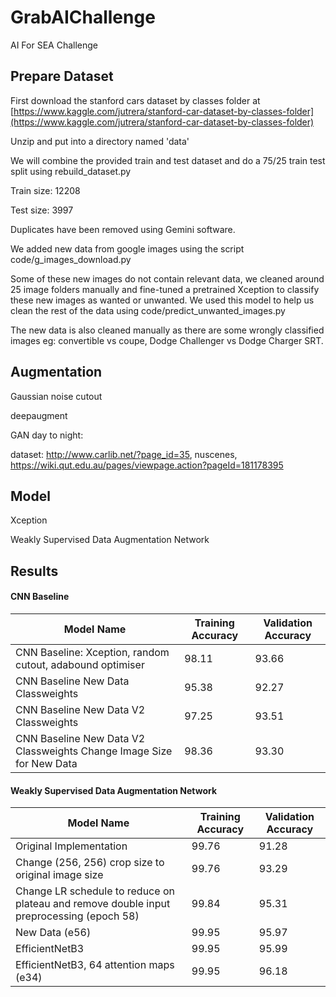 # GrabAIChallenge

AI For SEA Challenge

## Prepare Dataset

First download the stanford cars dataset by classes folder at [https://www.kaggle.com/jutrera/stanford-car-dataset-by-classes-folder](https://www.kaggle.com/jutrera/stanford-car-dataset-by-classes-folder)

Unzip and put into a directory named 'data'

We will combine the provided train and test dataset and do a 75/25 train test split using rebuild_dataset.py

Train size: 12208

Test size: 3997

Duplicates have been removed using Gemini software.

We added new data from google images using the script code/g_images_download.py

Some of these new images do not contain relevant data, we cleaned around 25 image folders manually and fine-tuned a pretrained Xception to classify these new images as wanted or unwanted. We used this model to help us clean the rest of the data using code/predict_unwanted_images.py

The new data is also cleaned manually as there are some wrongly classified images eg: convertible vs coupe, Dodge Challenger vs Dodge Charger SRT.

## Augmentation

Gaussian noise cutout

deepaugment

GAN day to night:

dataset: http://www.carlib.net/?page_id=35, nuscenes, https://wiki.qut.edu.au/pages/viewpage.action?pageId=181178395

## Model

Xception

Weakly Supervised Data Augmentation Network

## Results

#### CNN Baseline

| Model Name                                                           | Training Accuracy | Validation Accuracy |
| -------------------------------------------------------------------- | ----------------- | ------------------- |
| CNN Baseline: Xception, random cutout, adabound optimiser            | 98.11             | 93.66               |
| CNN Baseline New Data Classweights                                   | 95.38             | 92.27               |
| CNN Baseline New Data V2 Classweights                                | 97.25             | 93.51               |
| CNN Baseline New Data V2 Classweights Change Image Size for New Data | 98.36             | 93.30               |

#### Weakly Supervised Data Augmentation Network

| Model Name                                                                               | Training Accuracy | Validation Accuracy |
| ---------------------------------------------------------------------------------------- | ----------------- | ------------------- |
| Original Implementation                                                                  | 99.76             | 91.28               |
| Change (256, 256) crop size to original image size                                       | 99.76             | 93.29               |
| Change LR schedule to reduce on plateau and remove double input preprocessing (epoch 58) | 99.84             | 95.31               |
| New Data (e56)                                                                           | 99.95             | 95.97               |
| EfficientNetB3                                                                           | 99.95             | 95.99               |
| EfficientNetB3, 64 attention maps (e34)                                                  | 99.95             | 96.18               |
